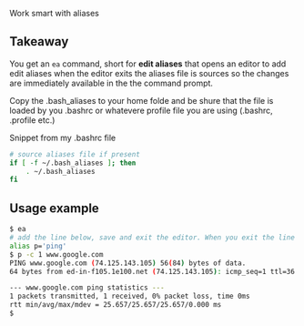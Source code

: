Work smart with aliases

## Takeaway

You get an `ea` command, short for __edit aliases__ that opens an editor to add edit aliases when the editor exits the aliases file is sources so the changes are immediately available in the the command prompt.

Copy the .bash_aliases to your home folde and be shure that the file is loaded by you .bashrc or whatevere profile file you are using (.bashrc, .profile etc.)


Snippet from my .bashrc file
```bash
# source aliases file if present
if [ -f ~/.bash_aliases ]; then
    . ~/.bash_aliases
fi
```

## Usage example
```bash
$ ea
# add the line below, save and exit the editor. When you exit the line is sources so the command is immediately available
alias p='ping'
$ p -c 1 www.google.com
PING www.google.com (74.125.143.105) 56(84) bytes of data.
64 bytes from ed-in-f105.1e100.net (74.125.143.105): icmp_seq=1 ttl=36 time=25.6 ms

--- www.google.com ping statistics ---
1 packets transmitted, 1 received, 0% packet loss, time 0ms
rtt min/avg/max/mdev = 25.657/25.657/25.657/0.000 ms
$
```
